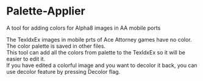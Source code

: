 # Palette-Applier
A tool for adding colors for Alpha8 images in AA mobile ports

The TexIdxEx images in mobile prts of Ace Attorney games have no color. The color palette is saved in other files.<br>
This tool can add all the colors from palette to the TexIdxEx so it will be easier to edit it.<br>
If you have edited a colorful image and you want to decolor it back, you can use decolor feature by pressing Decolor flag.
